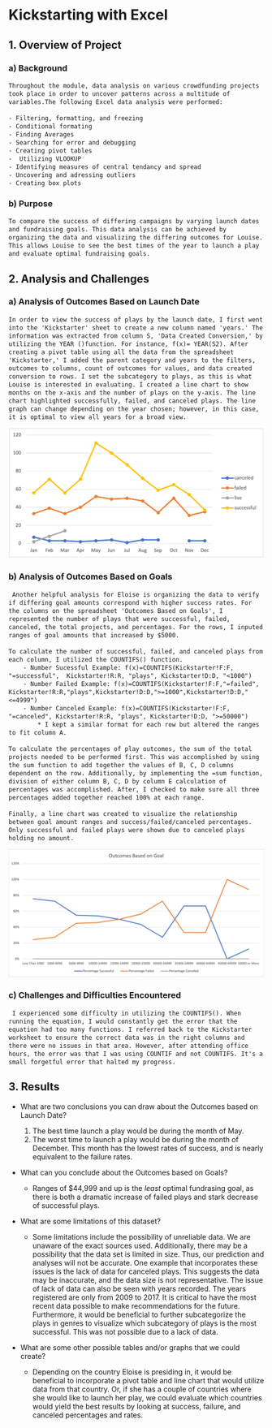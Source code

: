 # **Kickstarting with Excel**

## **1. Overview of Project**

### a) Background

    Throughout the module, data analysis on various crowdfunding projects took place in order to uncover patterns across a multitude of variables.The following Excel data analysis were performed:

    - Filtering, formatting, and freezing
    - Conditional formating
    - Finding Averages
    - Searching for error and debugging
    - Creating pivot tables
    -  Utilizing VLOOKUP
    - Identifying measures of central tendancy and spread
    - Uncovering and adressing outliers
    - Creating box plots 

### b) Purpose

    To compare the success of differing campaigns by varying launch dates and fundraising goals. This data analysis can be achieved by organizing the data and visualizing the differing outcomes for Louise. This allows Louise to see the best times of the year to launch a play and evaluate optimal fundraising goals. 

## **2. Analysis and Challenges**

### a) Analysis of Outcomes Based on Launch Date

    In order to view the success of plays by the launch date, I first went into the 'Kickstarter' sheet to create a new column named 'years.' The information was extracted from column S, 'Data Created Conversion,' by utilizing the YEAR ()function. For instance, f(x)= YEAR(S2). After creating a pivot table using all the data from the spreadsheet 'Kickstarter,' I added the parent category and years to the filters, outcomes to columns, count of outcomes for values, and data created conversion to rows. I set the subcategory to plays, as this is what Louise is interested in evaluating. I created a line chart to show months on the x-axis and the number of plays on the y-axis. The line chart highlighted successfully, failed, and canceled plays. The line graph can change depending on the year chosen; however, in this case, it is optimal to view all years for a broad view. 

![OutcomesBasedOnLaunchDate](Theater_Outcomes_vs_Launch.png)

### b) Analysis of Outcomes Based on Goals

     Another helpful analysis for Eloise is organizing the data to verify if differing goal amounts correspond with higher success rates. For the columns on the spreadsheet 'Outcomes Based on Goals', I represented the number of plays that were successful, failed, canceled, the total projects, and percentages. For the rows, I inputed ranges of goal amounts that increased by $5000. 

    To calculate the number of successful, failed, and canceled plays from each column, I utilized the COUNTIFS() function. 
        - Number Sucessful Example: f(x)=COUNTIFS(Kickstarter!F:F, "=successful",  Kickstarter!R:R, "plays", Kickstarter!D:D, "<1000")
        - Number Failed Example: f(x)=COUNTIFS(Kickstarter!F:F,"=failed",   Kickstarter!R:R,"plays",Kickstarter!D:D,">=1000",Kickstarter!D:D,"<=4999")
        - Number Canceled Example: f(x)=COUNTIFS(Kickstarter!F:F, "=canceled", Kickstarter!R:R, "plays", Kickstarter!D:D, ">=50000")
            * I kept a similar format for each row but altered the ranges to fit column A.
    
    To calculate the percentages of play outcomes, the sum of the total projects needed to be performed first. This was accomplished by using the sum function to add together the values of B, C, D columns dependent on the row. Additionally, by implementing the =sum function, division of either column B, C, D by column E calculation of percentages was accomplished. After, I checked to make sure all three percentages added together reached 100% at each range. 

    Finally, a line chart was created to visualize the relationship between goal amount ranges and success/failed/canceled percentages. Only successful and failed plays were shown due to canceled plays holding no amount. 

![Outcomes_vs_Goals](Outcomes_vs_Goals.png)

### c) Challenges and Difficulties Encountered
     I experienced some difficulty in utilizing the COUNTIFS(). When running the equation, I would constantly get the error that the equation had too many functions. I referred back to the Kickstarter worksheet to ensure the correct data was in the right columns and there were no issues in that area. However, after attending office hours, the error was that I was using COUNTIF and not COUNTIFS. It's a small forgetful error that halted my progress. 
## **3. Results**

- What are two conclusions you can draw about the Outcomes based on Launch Date?
    1. The best time launch a play would be during the month of May. 
    2. The worst time to launch a play would be during the month of December. This month has the lowest rates of success, and is nearly equivalent to the failure rates. 

- What can you conclude about the Outcomes based on Goals?
    - Ranges of $44,999 and up is the *least* optimal fundrasing goal, as there is both a dramatic increase of failed plays and stark decrease of successful plays. 
- What are some limitations of this dataset?
    - Some limitations include the possibility of unreliable data. We are unaware of the exact sources used. Additionally, there may be a possibility that the data set is limited in size. Thus, our prediction and analyses will not be accurate. One example that incorporates these issues is the lack of data for canceled plays. This suggests the data may be inaccurate, and the data size is not representative. The issue of lack of data can also be seen with years recorded. The years registered are only from 2009 to 2017. It is critical to have the most recent data possible to make recommendations for the future. Furthermore, it would be beneficial to further subcategorize the plays in genres to visualize which subcategory of plays is the most successful. This was not possible due to a lack of data. 
- What are some other possible tables and/or graphs that we could create?
    - Depending on the country Eloise is presiding in, it would be beneficial to incorporate a pivot table and line chart that would utilize data from that country. Or, if she has a couple of countries where she would like to launch her play, we could evaluate which countries would yield the best results by looking at success, failure, and canceled percentages and rates. 
